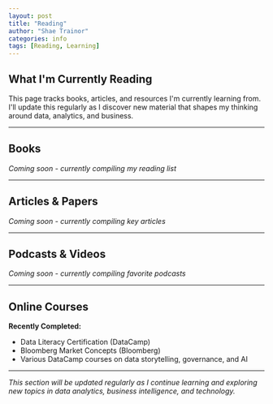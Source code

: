 ```yaml
---
layout: post
title: "Reading"
author: "Shae Trainor"
categories: info
tags: [Reading, Learning]
---
```


## What I'm Currently Reading

This page tracks books, articles, and resources I'm currently learning from. I'll update this regularly as I discover new material that shapes my thinking around data, analytics, and business.

---

## Books

*Coming soon - currently compiling my reading list*

---

## Articles & Papers

*Coming soon - currently compiling key articles*

---

## Podcasts & Videos

*Coming soon - currently compiling favorite podcasts*

---

## Online Courses

**Recently Completed:**
- Data Literacy Certification (DataCamp)
- Bloomberg Market Concepts (Bloomberg)
- Various DataCamp courses on data storytelling, governance, and AI

---

*This section will be updated regularly as I continue learning and exploring new topics in data analytics, business intelligence, and technology.*
